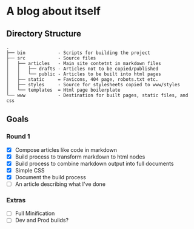 # A blog about itself

## Directory Structure

```plaintext
.
├── bin            - Scripts for building the project
├── src            - Source files
│   ├── articles   - Main site contetnt in markdown files
│   │   ├── drafts - Articles not to be copied/published
│   │   └── public - Articles to be built into html pages
│   ├── static     = Favicons, 404 page, robots.txt etc.
│   ├── styles     - Source for stylesheets copied to www/styles
│   └── templates  = Html page boilerplate
└── www            - Destination for built pages, static files, and css
```

## Goals

### Round 1

- [x] Compose articles like code in markdown
- [x] Build process to transform markdown to html nodes
- [x] Build process to combine markdown output into full documents
- [x] Simple CSS
- [x] Document the build process
- [ ] An article describing what I've done

### Extras

- [ ] Full Minification
- [ ] Dev and Prod builds?
